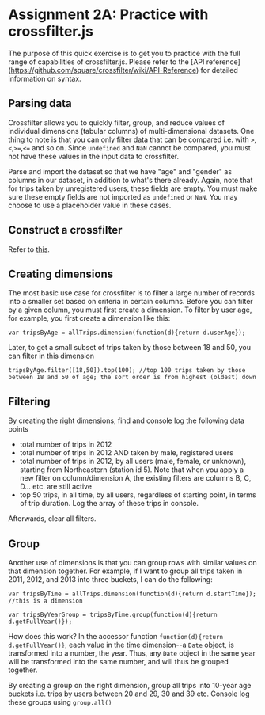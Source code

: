 # Assignment 2A: Practice with crossfilter.js

The purpose of this quick exercise is to get you to practice with the full range of capabilities of crossfilter.js. Please refer to the [API reference] (https://github.com/square/crossfilter/wiki/API-Reference) for detailed information on syntax.

## Parsing data

Crossfilter allows you to quickly filter, group, and reduce values of individual dimensions (tabular columns) of multi-dimensional datasets. One thing to note is that you can only filter data that can be compared i.e. with `>`,`<`,`>=`,`<=` and so on. Since `undefined` and `NaN` cannot be compared, you must not have these values in the input data to crossfilter.

Parse and import the dataset so that we have "age" and "gender" as columns in our dataset, in addition to what's there already. Again, note that for trips taken by unregistered users, these fields are empty. You must make sure these empty fields are not imported as `undefined` or `NaN`. You may choose to use a placeholder value in these cases.

## Construct a crossfilter

Refer to [this](https://github.com/square/crossfilter/wiki/API-Reference#crossfilter).

## Creating dimensions

The most basic use case for crossfilter is to filter a large number of records into a smaller set based on criteria in certain columns. Before you can filter by a given column, you must first create a dimension. To filter by user age, for example, you first create a dimension like this:
```
var tripsByAge = allTrips.dimension(function(d){return d.userAge});
```
Later, to get a small subset of trips taken by those between 18 and 50, you can filter in this dimension
```
tripsByAge.filter([18,50]).top(100); //top 100 trips taken by those between 18 and 50 of age; the sort order is from highest (oldest) down
```

## Filtering

By creating the right dimensions, find and console log the following data points
- total number of trips in 2012
- total number of trips in 2012 AND taken by male, registered users
- total number of trips in 2012, by all users (male, female, or unknown), starting from Northeastern (station id 5). Note that when you apply a new filter on column/dimension A, the existing filters are columns B, C, D... etc. are still active
- top 50 trips, in all time, by all users, regardless of starting point, in terms of trip duration. Log the array of these trips in console.

Afterwards, clear all filters.

## Group 

Another use of dimensions is that you can group rows with similar values on that dimension together. For example, if I want to group all trips taken in 2011, 2012, and 2013 into three buckets, I can do the following:
```
var tripsByTime = allTrips.dimension(function(d){return d.startTime}); //this is a dimension

var tripsByYearGroup = tripsByTime.group(function(d){return d.getFullYear()});
```
How does this work? In the accessor function `function(d){return d.getFullYear()}`, each value in the time dimension--a `Date` object, is transformed into a number, the year. Thus, any `Date` object in the same year will be transformed into the same number, and will thus be grouped together.

By creating a group on the right dimension, group all trips into 10-year age buckets i.e. trips by users between 20 and 29, 30 and 39 etc. Console log these groups using `group.all()`

